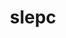 ---
title: "slepc"
layout: cache
categories: [package, develop-2023-05-21]
meta: {"versions": ["3.19.1"], "compilers": ["gcc@=11.1.0", "gcc@=12.3.0", "oneapi@=2023.0.0"], "oss": ["amzn2", "ubuntu20.04"], "platforms": ["linux"], "targets": ["neoverse_v1", "ppc64le", "x86_64", "x86_64_v3"], "stacks": ["aws-pcluster-neoverse_n1", "aws-pcluster-neoverse_v1", "e4s", "e4s-oneapi", "e4s-power", "root"], "num_specs": 8, "num_specs_by_stack": {"root": 8, "aws-pcluster-neoverse_v1": 1, "aws-pcluster-neoverse_n1": 1, "e4s-power": 2, "e4s-oneapi": 1, "e4s": 4}}
spec_details: [{"hash": "hx2byxlqc6gsu7udln4risgb4hznhr6i", "compiler": "gcc@=12.3.0", "versions": ["3.19.1"], "os": "amzn2", "platform": "linux", "target": "neoverse_v1", "variants": ["~arpack", "~blopex", "build_system=generic", "~cuda", "~hpddm", "~rocm"], "stacks": ["root", "aws-pcluster-neoverse_v1", "aws-pcluster-neoverse_n1"], "size": "-", "tarball": "https://binaries.spack.io/develop-2023-05-21/build_cache/linux-amzn2-neoverse_v1/gcc-12.3.0/slepc-3.19.1/linux-amzn2-neoverse_v1-gcc-12.3.0-slepc-3.19.1-hx2byxlqc6gsu7udln4risgb4hznhr6i.spack"}, {"hash": "nj6vtxcuvapvg6lv45owcwi6aylyu3xn", "compiler": "gcc@=11.1.0", "versions": ["3.19.1"], "os": "ubuntu20.04", "platform": "linux", "target": "ppc64le", "variants": ["+arpack", "~blopex", "build_system=generic", "+cuda", "cuda_arch=70", "~hpddm", "~rocm"], "stacks": ["e4s-power", "root"], "size": "-", "tarball": "https://binaries.spack.io/develop-2023-05-21/build_cache/linux-ubuntu20.04-ppc64le/gcc-11.1.0/slepc-3.19.1/linux-ubuntu20.04-ppc64le-gcc-11.1.0-slepc-3.19.1-nj6vtxcuvapvg6lv45owcwi6aylyu3xn.spack"}, {"hash": "36bwshzuvpkwr2uggq7wjdo7c3yyxl3p", "compiler": "gcc@=11.1.0", "versions": ["3.19.1"], "os": "ubuntu20.04", "platform": "linux", "target": "ppc64le", "variants": ["+arpack", "~blopex", "build_system=generic", "~cuda", "~hpddm", "~rocm"], "stacks": ["e4s-power", "root"], "size": "-", "tarball": "https://binaries.spack.io/develop-2023-05-21/build_cache/linux-ubuntu20.04-ppc64le/gcc-11.1.0/slepc-3.19.1/linux-ubuntu20.04-ppc64le-gcc-11.1.0-slepc-3.19.1-36bwshzuvpkwr2uggq7wjdo7c3yyxl3p.spack"}, {"hash": "y36t3jztmiwrnaklxc5suuvwr5pz3x2c", "compiler": "oneapi@=2023.0.0", "versions": ["3.19.1"], "os": "ubuntu20.04", "platform": "linux", "target": "x86_64", "variants": ["+arpack", "~blopex", "build_system=generic", "~cuda", "~hpddm", "~rocm"], "stacks": ["root", "e4s-oneapi"], "size": "-", "tarball": "https://binaries.spack.io/develop-2023-05-21/build_cache/linux-ubuntu20.04-x86_64/oneapi-2023.0.0/slepc-3.19.1/linux-ubuntu20.04-x86_64-oneapi-2023.0.0-slepc-3.19.1-y36t3jztmiwrnaklxc5suuvwr5pz3x2c.spack"}, {"hash": "tqdc77ygneng4ip5q6a5rngsobufmv4t", "compiler": "gcc@=11.1.0", "versions": ["3.19.1"], "os": "ubuntu20.04", "platform": "linux", "target": "x86_64_v3", "variants": ["+arpack", "~blopex", "build_system=generic", "~cuda", "~hpddm", "~rocm"], "stacks": ["e4s", "root"], "size": "-", "tarball": "https://binaries.spack.io/develop-2023-05-21/build_cache/linux-ubuntu20.04-x86_64_v3/gcc-11.1.0/slepc-3.19.1/linux-ubuntu20.04-x86_64_v3-gcc-11.1.0-slepc-3.19.1-tqdc77ygneng4ip5q6a5rngsobufmv4t.spack"}, {"hash": "qcecr5x37p3ddpias7eli2ebuedswvdt", "compiler": "gcc@=11.1.0", "versions": ["3.19.1"], "os": "ubuntu20.04", "platform": "linux", "target": "x86_64_v3", "variants": ["+arpack", "~blopex", "build_system=generic", "+cuda", "cuda_arch=80", "~hpddm", "~rocm"], "stacks": ["e4s", "root"], "size": "-", "tarball": "https://binaries.spack.io/develop-2023-05-21/build_cache/linux-ubuntu20.04-x86_64_v3/gcc-11.1.0/slepc-3.19.1/linux-ubuntu20.04-x86_64_v3-gcc-11.1.0-slepc-3.19.1-qcecr5x37p3ddpias7eli2ebuedswvdt.spack"}, {"hash": "k2mvfbmfju3hnjtdy4hlnz2ljfvxkekz", "compiler": "gcc@=11.1.0", "versions": ["3.19.1"], "os": "ubuntu20.04", "platform": "linux", "target": "x86_64_v3", "variants": ["amdgpu_target=gfx90a", "+arpack", "~blopex", "build_system=generic", "~cuda", "~hpddm", "+rocm"], "stacks": ["e4s", "root"], "size": "-", "tarball": "https://binaries.spack.io/develop-2023-05-21/build_cache/linux-ubuntu20.04-x86_64_v3/gcc-11.1.0/slepc-3.19.1/linux-ubuntu20.04-x86_64_v3-gcc-11.1.0-slepc-3.19.1-k2mvfbmfju3hnjtdy4hlnz2ljfvxkekz.spack"}, {"hash": "wysdfnk5h23zybpndh2e7eeg5i6mko7n", "compiler": "gcc@=11.1.0", "versions": ["3.19.1"], "os": "ubuntu20.04", "platform": "linux", "target": "x86_64_v3", "variants": ["+arpack", "~blopex", "build_system=generic", "~cuda", "~hpddm", "~rocm"], "stacks": ["e4s", "root"], "size": "-", "tarball": "https://binaries.spack.io/develop-2023-05-21/build_cache/linux-ubuntu20.04-x86_64_v3/gcc-11.1.0/slepc-3.19.1/linux-ubuntu20.04-x86_64_v3-gcc-11.1.0-slepc-3.19.1-wysdfnk5h23zybpndh2e7eeg5i6mko7n.spack"}]
---